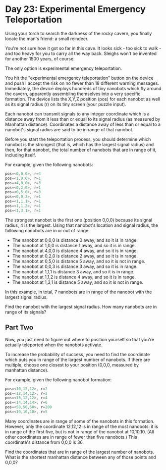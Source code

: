 # Day 23: Experimental Emergency Teleportation

Using your torch to search the darkness of the rocky cavern,
you finally locate the man's friend: a small reindeer.

You're not sure how it got so far in this cave. It looks sick -
too sick to walk - and too heavy for you to carry all the way back.
Sleighs won't be invented for another 1500 years, of course.

The only option is experimental emergency teleportation.

You hit the "experimental emergency teleportation" button on the device and
push I accept the risk on no fewer than 18 different warning messages.
Immediately, the device deploys hundreds of tiny nanobots which fly around
the cavern, apparently assembling themselves into a very specific formation.
The device lists the X,Y,Z position (pos) for each nanobot as well as its
signal radius (r) on its tiny screen (your puzzle input).

Each nanobot can transmit signals to any integer coordinate which is a
distance away from it less than or equal to its signal radius
(as measured by Manhattan distance). Coordinates a distance away
of less than or equal to a nanobot's signal
radius are said to be in range of that nanobot.

Before you start the teleportation process, you should determine
which nanobot is the strongest (that is, which has the largest signal radius)
and then, for that nanobot, the total number of nanobots that are in range of it,
including itself.

For example, given the following nanobots:

```scala
pos=<0,0,0>, r=4
pos=<1,0,0>, r=1
pos=<4,0,0>, r=3
pos=<0,2,0>, r=1
pos=<0,5,0>, r=3
pos=<0,0,3>, r=1
pos=<1,1,1>, r=1
pos=<1,1,2>, r=1
pos=<1,3,1>, r=1
```

The strongest nanobot is the first one (position 0,0,0) because its signal radius,
4 is the largest. Using that nanobot's location and signal radius,
the following nanobots are in or out of range:

- The nanobot at 0,0,0 is distance 0 away, and so it is in range.
- The nanobot at 1,0,0 is distance 1 away, and so it is in range.
- The nanobot at 4,0,0 is distance 4 away, and so it is in range.
- The nanobot at 0,2,0 is distance 2 away, and so it is in range.
- The nanobot at 0,5,0 is distance 5 away, and so it is not in range.
- The nanobot at 0,0,3 is distance 3 away, and so it is in range.
- The nanobot at 1,1,1 is distance 3 away, and so it is in range.
- The nanobot at 1,1,2 is distance 4 away, and so it is in range.
- The nanobot at 1,3,1 is distance 5 away, and so it is not in range.

In this example, in total, 7 nanobots are in range of the
nanobot with the largest signal radius.

Find the nanobot with the largest signal radius.
How many nanobots are in range of its signals?

## Part Two

Now, you just need to figure out where to position yourself
so that you're actually teleported when the nanobots activate.

To increase the probability of success, you need to find the
coordinate which puts you in range of the largest number of nanobots.
If there are multiple, choose one closest to your position
(0,0,0, measured by manhattan distance).

For example, given the following nanobot formation:

```scala
pos=<10,12,12>, r=2
pos=<12,14,12>, r=2
pos=<16,12,12>, r=4
pos=<14,14,14>, r=6
pos=<50,50,50>, r=200
pos=<10,10,10>, r=5
```

Many coordinates are in range of some of the nanobots in this formation.
However, only the coordinate 12,12,12 is in range of the most nanobots:
it is in range of the first five, but is not in range of the nanobot at 10,10,10.
(All other coordinates are in range of fewer than five nanobots.)
This coordinate's distance from 0,0,0 is 36.

Find the coordinates that are in range of the largest number of nanobots.
What is the shortest manhattan distance between any of those points and 0,0,0?
